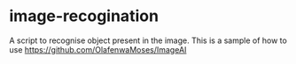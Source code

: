 # image-recogination
A script to recognise object present in the image. This is a sample of how to use https://github.com/OlafenwaMoses/ImageAI
